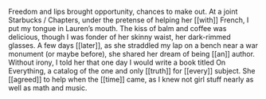 Freedom and lips brought opportunity, chances to make out. At a joint Starbucks / Chapters, under the pretense of helping her [[with]] French, I put my tongue in Lauren’s mouth. The kiss of balm and coffee was delicious, though I was fonder of her skinny waist, her dark-rimmed glasses. A few days [[later]], as she straddled my lap on a bench near a war monument (or maybe before), she shared her dream of being [[an]] author. Without irony, I told her that one day I would write a book titled On Everything, a catalog of the one and only [[truth]] for [[every]] subject. She [[agreed]] to help when the [[time]] came, as I knew not girl stuff nearly as well as math and music.  